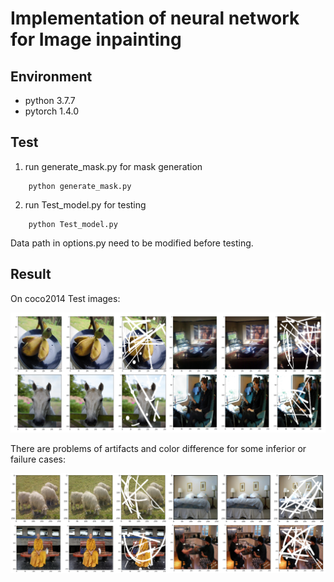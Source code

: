 # Implementation of neural network for Image inpainting
## Environment
* python 3.7.7
* pytorch 1.4.0

## Test
1. run generate_mask.py for mask generation
````
    python generate_mask.py
````
2. run Test_model.py for testing
````
    python Test_model.py
````
Data path in options.py need to be modified before testing.

## Result
On coco2014 Test images:

![Image1](https://github.com/XinmiaoHuang/Image_Inpainting/blob/master/pic/image.png)

There are problems of artifacts and color difference for some inferior or failure cases:

![Image2](https://github.com/XinmiaoHuang/Image_Inpainting/blob/master/pic/inferior1.png)


